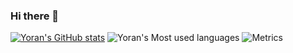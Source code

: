 ### Hi there 👋
[![Yoran's GitHub stats](https://github-readme-stats.vercel.app/api?username=CodingLink)](https://github.com/anuraghazra/github-readme-stats)
![Yoran's Most used languages](https://github-readme-stats.vercel.app/api/top-langs?username=CodingLink&hide_border=true&langs_count=10)
![Metrics](https://metrics.lecoq.io/CodingLink?template=classic&gists=1&config.timezone=Asia%2FHong_Kong)
<!--
**CodingLink/CodingLink** is a ✨ _special_ ✨ repository because its `README.md` (this file) appears on your GitHub profile.

Here are some ideas to get you started:

- 🔭 I’m currently working on ...
- 🌱 I’m currently learning ...
- 👯 I’m looking to collaborate on ...
- 🤔 I’m looking for help with ...
- 💬 Ask me about ...
- 📫 How to reach me: ...
- 😄 Pronouns: ...
- ⚡ Fun fact: ...
-->
